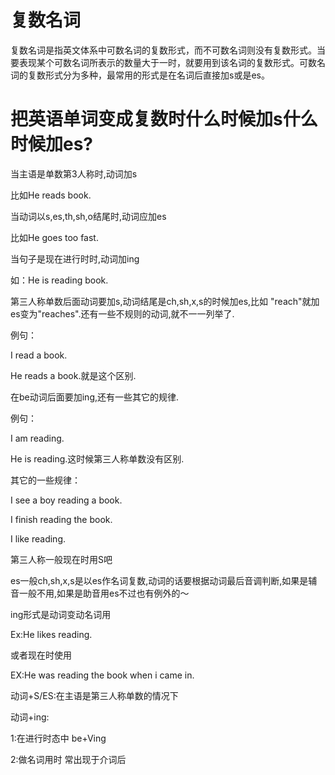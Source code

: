 # 复数名词
复数名词是指英文体系中可数名词的复数形式，而不可数名词则没有复数形式。当要表现某个可数名词所表示的数量大于一时，就要用到该名词的复数形式。可数名词的复数形式分为多种，最常用的形式是在名词后直接加s或是es。

# 把英语单词变成复数时什么时候加s什么时候加es?
当主语是单数第3人称时,动词加s

比如He reads book.

当动词以s,es,th,sh,o结尾时,动词应加es

比如He goes too fast.

当句子是现在进行时时,动词加ing

如：He is reading book.

第三人称单数后面动词要加s,动词结尾是ch,sh,x,s的时候加es,比如
"reach"就加es变为"reaches".还有一些不规则的动词,就不一一列举了.

例句：

I read a book.

He reads a book.就是这个区别.

在be动词后面要加ing,还有一些其它的规律.

例句：

I am reading.

He is reading.这时候第三人称单数没有区别.

其它的一些规律：

I see a boy reading a book.

I finish reading the book.

I like reading.

第三人称一般现在时用S吧

es一般ch,sh,x,s是以es作名词复数,动词的话要根据动词最后音调判断,如果是辅音一般不用,如果是助音用es不过也有例外的～

ing形式是动词变动名词用

Ex:He likes reading.

或者现在时使用

EX:He was reading the book when i came in.

动词+S/ES:在主语是第三人称单数的情况下

动词+ing:

1:在进行时态中 be+Ving

2:做名词用时 常出现于介词后

